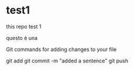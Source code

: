 # test1
this repo test 1

questo è una 

Git commands for adding changes to your file

git add <filename>
git commit -m "added a sentence" <filename>
git push
